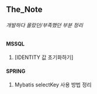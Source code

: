## The_Note
###### 개발하다 몰랐던/부족했던 부분 정리


#### MSSQL
1. [IDENTITY 값 초기화하기]


#### SPRING
1. Mybatis selectKey 사용 방법 정리
